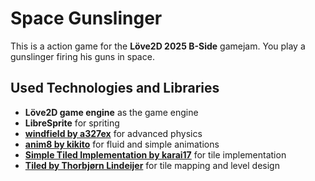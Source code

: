 # Space Gunslinger 

This is a action game for the **Löve2D 2025 B-Side** gamejam. You play a gunslinger firing his guns in space.

## Used Technologies and Libraries
- **Löve2D game engine** as the game engine
- **LibreSprite** for spriting
- **[windfield by a327ex](https://github.com/a327ex/windfield)** for advanced physics
- **[anim8 by kikito](https://github.com/kikito/anim8)** for fluid and simple animations
- **[Simple Tiled Implementation by karai17](https://github.com/karai17/Simple-Tiled-Implementation)** for tile implementation
- **[Tiled by Thorbjørn Lindeijer](https://thorbjorn.itch.io/tiled)** for tile mapping and level design



